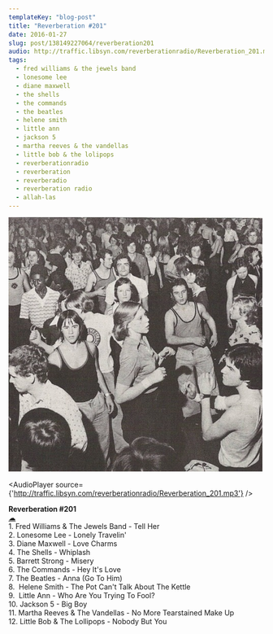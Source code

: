 ```yaml
---
templateKey: "blog-post"
title: "Reverberation #201"
date: 2016-01-27
slug: post/138149227064/reverberation201
audio: http://traffic.libsyn.com/reverberationradio/Reverberation_201.mp3
tags:
  - fred williams & the jewels band
  - lonesome lee
  - diane maxwell
  - the shells
  - the commands
  - the beatles
  - helene smith
  - little ann
  - jackson 5
  - martha reeves & the vandellas
  - little bob & the lolipops
  - reverberationradio
  - reverberation
  - reverberadio
  - reverberation radio
  - allah-las
---
```


![Reverberation #201](../images/0fa19d592ce714ccf9b4fbc4b6d67b4ca21dc9247b7eec69b1ed66fa6c0a10ba.jpg)

<AudioPlayer source={'http://traffic.libsyn.com/reverberationradio/Reverberation_201.mp3'} />

<p><b>Reverberation #201</b><br /><a href="http://traffic.libsyn.com/reverberationradio/Reverberation_201.mp3">&#9729;</a><br />1. Fred Williams &amp; The Jewels Band - Tell Her<br />2. Lonesome Lee - Lonely Travelin'<br />3. Diane Maxwell - Love Charms<br />4. The Shells - Whiplash<br />5. Barrett Strong - Misery<br />6. The Commands - Hey It's Love<br />7. The Beatles - Anna (Go To Him)<br />8. &nbsp;Helene Smith - The Pot Can't Talk About The Kettle<br />9. &nbsp;Little Ann - Who Are You Trying To Fool?<br />10. Jackson 5 - Big Boy<br />11. Martha Reeves &amp; The Vandellas - No More Tearstained Make Up<br />12. Little Bob &amp; The Lollipops - Nobody But You</p>
